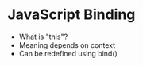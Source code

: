 # JavaScript Binding

* What is "this"?
* Meaning depends on context
* Can be redefined using bind()


